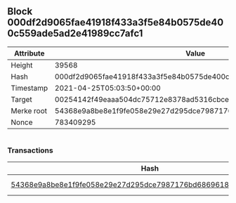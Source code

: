 ## Block 000df2d9065fae41918f433a3f5e84b0575de400c559ade5ad2e41989cc7afc1

Attribute | Value
--- | ---
Height | 39568
Hash | 000df2d9065fae41918f433a3f5e84b0575de400c559ade5ad2e41989cc7afc1
Timestamp | 2021-04-25T05:03:50+00:00
Target | 00254142f49eaaa504dc75712e8378ad5316cbcead634704b3734b6271167cc4
Merke root | 54368e9a8be8e1f9fe058e29e27d295dce7987176bd6869618b79e0c411f71c7
Nonce | 783409295

```

```

### Transactions

Hash | Amount
--- | ---
[54368e9a8be8e1f9fe058e29e27d295dce7987176bd6869618b79e0c411f71c7](54368e9a8be8e1f9fe058e29e27d295dce7987176bd6869618b79e0c411f71c7.md) | 10.00000000 SKEPTI 
